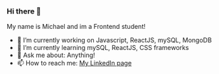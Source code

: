 ### Hi there 👋
My name is Michael and im a Frontend student!

- 🔭 I’m currently working on Javascript, ReactJS, mySQL, MongoDB
- 🌱 I’m currently learning mySQL, ReactJS, CSS frameworks
- 💬 Ask me about: Anything!
- 📫 How to reach me: [My LinkedIn page](https://www.linkedin.com/in/michal-wasilewski-751b8921a/)


<!--
**Michaelwasilewski/Michaelwasilewski** is a ✨ _special_ ✨ repository because its `README.md` (this file) appears on your GitHub profile.

Here are some ideas to get you started:

- 🔭 I’m currently working on ...
- 🌱 I’m currently learning javascript, JSdocs, frameworks
- 💬 Ask me about: Anything!
- 📫 How to reach me: 
-->
